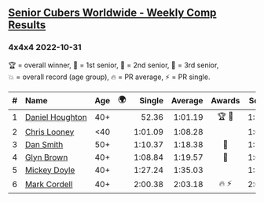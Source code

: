 <style>table {white-space: nowrap;}</style>
<link rel="stylesheet" type="text/css" href="/scw-comp/css/flags.css" />

## [Senior Cubers Worldwide - Weekly Comp Results](/scw-comp/results/)
### 4x4x4 2022-10-31

<span style="white-space: nowrap;">🏆 = overall winner</span>, <span style="white-space: nowrap;">🥇 = 1st senior</span>, <span style="white-space: nowrap;">🥈 = 2nd senior</span>, <span style="white-space: nowrap;">🥉 = 3rd senior</span>, <span style="white-space: nowrap;">💥 = overall record (age group)</span>, <span style="white-space: nowrap;">🔥 = PR average</span>, <span style="white-space: nowrap;">⚡ = PR single</span>.

| # | Name | Age | 🌍 | Single | Average | Awards | Solve 1 | Solve 2 | Solve 3 | Solve 4 | Solve 5 | Video |
| :--: | :-- | :--: | :--: | --: | --: | :--: | --: | --: | --: | --: | --: | :-- |
| 1 | [Daniel Houghton](../../persons/daniel_houghton/444.md) | 40+ | <i class="flag flag-CH" /> | 52.36 | 1:01.19 | 🏆 🥇 | 1:11.41 | 1:04.35 | 52.36 | 54.58 | 1:04.64 | [Desktop](https://www.facebook.com/events/635474734791505/permalink/644162940589351) / [Mobile](https://m.facebook.com/events/635474734791505?view=permalink&id=644162940589351) |
| 2 | [Chris Looney](../../persons/chris_looney/444.md) | <40 | <i class="flag flag-US" /> | 1:01.09 | 1:08.28 |  | 1:04.30 | 1:01.09 | 1:21.19 | 1:09.89 | 1:10.66 | [Desktop](https://www.facebook.com/chris.looney/videos/510216817653423) / [Mobile](https://m.facebook.com/chris.looney/videos/510216817653423) |
| 3 | [Dan Smith](../../persons/dan_smith/444.md) | 50+ | <i class="flag flag-US" /> | 1:10.37 | 1:18.38 | 🥈 | 1:13.37 | 1:27.58 | 1:30.16 | 1:14.19 | 1:10.37 | [Desktop](https://www.facebook.com/events/635474734791505/permalink/638925521113093) / [Mobile](https://m.facebook.com/events/635474734791505?view=permalink&id=638925521113093) |
| 4 | [Glyn Brown](../../persons/glyn_brown/444.md) | 40+ | <i class="flag flag-GB" /> | 1:08.84 | 1:19.57 | 🥉 | 1:08.84 | 1:09.09 | 1:29.99 | 1:26.29 | 1:23.32 | [Desktop](https://www.facebook.com/events/635474734791505/permalink/645199460485699) / [Mobile](https://m.facebook.com/events/635474734791505?view=permalink&id=645199460485699) |
| 5 | [Mickey Doyle](../../persons/mickey_doyle/444.md) | 40+ | <i class="flag flag-US" /> | 1:27.24 | 1:35.03 |  | 1:37.92 | 1:29.58 | 1:27.24 | 1:37.60 | 1:37.90 | [Desktop](https://www.facebook.com/events/635474734791505/permalink/639598871045758) / [Mobile](https://m.facebook.com/events/635474734791505?view=permalink&id=639598871045758) |
| 6 | [Mark Cordell](../../persons/mark_cordell/444.md) | 40+ | <i class="flag flag-US" /> | 2:00.38 | 2:03.18 | 🔥 ⚡ | 2:08.76 | 2:00.39 | 2:00.38 | DNS | DNS | [Desktop](https://www.facebook.com/events/635474734791505/permalink/645327413806237) / [Mobile](https://m.facebook.com/events/635474734791505?view=permalink&id=645327413806237) |

<!-- Global site tag (gtag.js) - Google Analytics -->
<script async src="https://www.googletagmanager.com/gtag/js?id=UA-86348435-3"></script>
<script>window.dataLayer = window.dataLayer || []; function gtag() {dataLayer.push(arguments);} gtag('js', new Date()); gtag('config', 'UA-86348435-3');</script>
